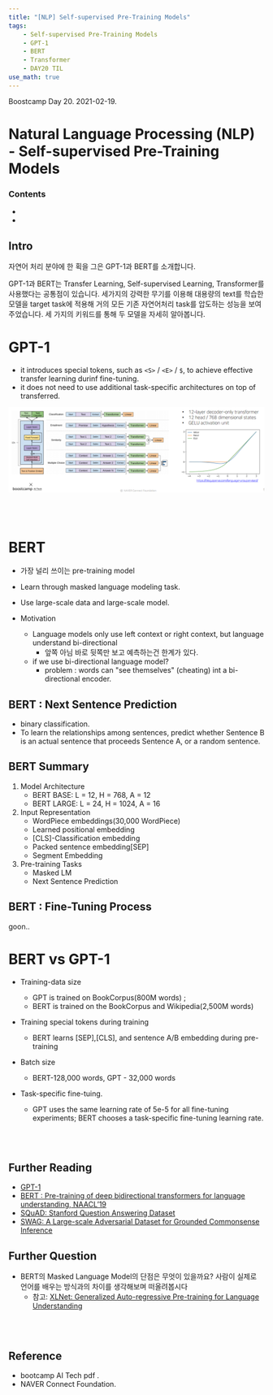 ```yaml
---
title: "[NLP] Self-supervised Pre-Training Models"
tags:
    - Self-supervised Pre-Training Models
    - GPT-1
    - BERT
    - Transformer
    - DAY20 TIL
use_math: true
---
```


Boostcamp Day 20. 2021-02-19.


# Natural Language Processing (NLP) - Self-supervised Pre-Training Models

### Contents
-
- 

## Intro
자연어 처리 분야에 한 획을 그은 GPT-1과 BERT를 소개합니다.

GPT-1과 BERT는 Transfer Learning, Self-supervised Learning, Transformer를 사용했다는 공통점이 있습니다. 세가지의 강력한 무기를 이용해 대용량의 text를 학습한 모델을 target task에 적용해 거의 모든 기존 자연어처리 task를 압도하는 성능을 보여주었습니다. 세 가지의 키워드를 통해 두 모델을 자세히 알아봅니다.


# GPT-1
- it introduces special tokens, such as `<S>` / `<E>` / `$`, to achieve effective transfer learning durinf fine-tuning.
- it does not need to use additional task-specific architectures on top of transferred.

<img src="/assets/bcimg/NLP/gpt1.PNG">


<br><br>

# BERT
- 가장 널리 쓰이는 pre-training model
- Learn through masked language modeling task.
- Use large-scale data and large-scale model.

- Motivation
    - Language models only use left context or right context, but language understand bi-directional
        - 앞쪽 아님 바로 뒷쪽만 보고 예측하는건 한계가 있다.
    - if we use bi-directional language model?
        - problem : words can "see themselves" (cheating) int a bi-directional encoder.

## BERT : Next Sentence Prediction
- binary classification.
- To learn the relationships among sentences, predict whether Sentence B is an actual sentence that proceeds Sentence A, or a random sentence.

## BERT Summary
1. Model Architecture
    - BERT BASE: L = 12, H = 768, A = 12
    - BERT LARGE: L = 24, H = 1024, A = 16
2. Input Representation
    - WordPiece embeddings(30,000 WordPiece)
    - Learned positional embedding
    - [CLS]-Classification embedding
    - Packed sentence embedding[SEP]
    - Segment Embedding
3. Pre-training Tasks
    - Masked LM
    - Next Sentence Prediction

## BERT : Fine-Tuning Process
goon..


# BERT vs GPT-1
- Training-data size
    - GPT is trained on BookCorpus(800M words) ; 
    - BERT is trained on the BookCorpus and Wikipedia(2,500M words)

- Training special tokens during training
    - BERT learns [SEP],[CLS], and sentence A/B embedding during pre-training

- Batch size
    - BERT-128,000 words, GPT - 32,000 words

- Task-specific fine-tuing.
    - GPT uses the same learning rate of 5e-5 for all fine-tuning experiments; BERT chooses a task-specific fine-tuning learning rate.

    
<br><br>



## Further Reading
- [GPT-1](https://openai.com/blog/language-unsupervised/)
- [BERT : Pre-training of deep bidirectional transformers for language understanding, NAACL’19](https://arxiv.org/abs/1810.04805)
- [SQuAD: Stanford Question Answering Dataset](https://rajpurkar.github.io/SQuAD-explorer/)
- [SWAG: A Large-scale Adversarial Dataset for Grounded Commonsense Inference](https://leaderboard.allenai.org/swag/submissions/public)

## Further Question

- BERT의 Masked Language Model의 단점은 무엇이 있을까요? 사람이 실제로 언어를 배우는 방식과의 차이를 생각해보며 떠올려봅시다
    - 참고:  [XLNet: Generalized Auto-regressive Pre-training for Language Understanding](https://arxiv.org/abs/1906.08237)

<br><br>

## Reference

- bootcamp AI Tech pdf  .
- NAVER Connect Foundation.

